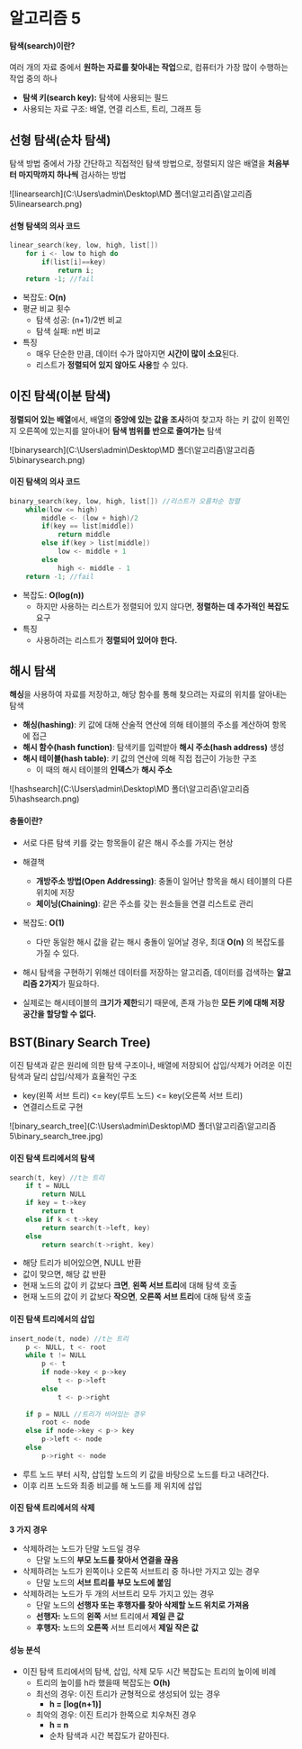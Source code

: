 # 알고리즘 5

#### 탐색(search)이란?

 여러 개의 자료 중에서 **원하는 자료를 찾아내는 작업**으로, 컴퓨터가 가장 많이 수행하는 작업 중의 하나

* **탐색 키(search key):** 탐색에 사용되는 필드
* 사용되는 자료 구조:  배열, 연결 리스트, 트리, 그래프 등



## 선형 탐색(순차 탐색)

 탐색 방법 중에서 가장 간단하고 직접적인 탐색 방법으로, 정렬되지 않은 배열을 **처음부터 마지막까지 하나씩** 검사하는 방법

![linearsearch](C:\Users\admin\Desktop\MD 폴더\알고리즘\알고리즘 5\linearsearch.png)

#### 선형 탐색의 의사 코드

```c++
linear_search(key, low, high, list[])
    for i <- low to high do
        if(list[i]==key)
            return i;
    return -1; //fail
```



* 복잡도: **O(n)**
* 평균 비교 횟수
  * 탐색 성공: (n+1)/2번 비교
  * 탐색 실패: n번 비교
* 특징
  * 매우 단순한 만큼, 데이터 수가 많아지면 **시간이 많이 소요**된다.
  * 리스트가 **정렬되어 있지 않아도 사용**할 수 있다.



## 이진 탐색(이분 탐색)

 **정렬되어 있는 배열**에서, 배열의 **중앙에 있는 값을 조사**하여 찾고자 하는 키 값이 왼쪽인지 오른쪽에 있는지를 알아내어 **탐색 범위를 반으로 줄여가는** 탐색

![binarysearch](C:\Users\admin\Desktop\MD 폴더\알고리즘\알고리즘 5\binarysearch.png)

#### 이진 탐색의 의사 코드

```c++
binary_search(key, low, high, list[]) //리스트가 오름차순 정렬
    while(low <= high)
        middle <- (low + high)/2
        if(key == list[middle])
            return middle
        else if(key > list[middle])
            low <- middle + 1
        else
            high <- middle - 1
    return -1; //fail
```



* 복잡도: **O(log(n))**
  * 하지만 사용하는 리스트가 정렬되어 있지 않다면, **정렬하는 데 추가적인 복잡도** 요구
* 특징
  * 사용하려는 리스트가 **정렬되어 있어야 한다.**



## 해시 탐색

 **해싱**을 사용하여 자료를 저장하고, 해당 함수를 통해 찾으려는 자료의 위치를 알아내는 탐색

* **해싱(hashing)**: 키 값에 대해 산술적 연산에 의해 테이블의 주소를 계산하여 항목에 접근
* **해시 함수(hash function)**: 탐색키를 입력받아 **해시 주소(hash address)** 생성
* **해시 테이블(hash table)**: 키 값의 연산에 의해 직접 접근이 가능한 구조
  * 이 때의 해시 테이블의 **인덱스**가 **해시 주소**



![hashsearch](C:\Users\admin\Desktop\MD 폴더\알고리즘\알고리즘 5\hashsearch.png)



#### 충돌이란?

* 서로 다른 탐색 키를 갖는 항목들이 같은 해시 주소를 가지는 현상
* 해결책
  * **개방주소 방법(Open Addressing)**: 충돌이 일어난 항목을 해시 테이블의 다른 위치에 저장
  * **체이닝(Chaining)**: 같은 주소를 갖는 원소들을 연결 리스트로 관리



* 복잡도: **O(1)**
  * 다만 동일한 해시 값을 같는 해시 충돌이 일어날 경우, 최대 **O(n)** 의 복잡도를 가질 수 있다.
* 해시 탐색을 구현하기 위해선 데이터를 저장하는 알고리즘, 데이터를 검색하는 **알고리즘 2가지**가 필요하다.
* 실제로는 해시테이블의 **크기가 제한**되기 때문에, 존재 가능한 **모든 키에 대해 저장 공간을 할당할 수 없다.**



## BST(Binary Search Tree)

 이진 탐색과 같은 원리에 의한 탐색 구조이나, 배열에 저장되어 삽입/삭제가 어려운 이진 탐색과 달리 삽입/삭제가 효율적인 구조

* key(왼쪽 서브 트리) <= key(루트 노드) <= key(오른쪽 서브 트리)
* 연결리스트로 구현

![binary_search_tree](C:\Users\admin\Desktop\MD 폴더\알고리즘\알고리즘 5\binary_search_tree.jpg)

#### 이진 탐색 트리에서의 탐색

```c++
search(t, key) //t는 트리
    if t = NULL
        return NULL
    if key = t->key
        return t
    else if k < t->key
        return search(t->left, key)
    else
        return search(t->right, key)
```

* 해당 트리가 비어있으면, NULL 반환
* 값이 맞으면, 해당 값 반환
* 현재 노드의 값이 키 값보다 **크면**, **왼쪽 서브 트리**에 대해 탐색 호출
* 현재 노드의 값이 키 값보다 **작으면**, **오른쪽 서브 트리**에 대해 탐색 호출



#### 이진 탐색 트리에서의 삽입

```c++
insert_node(t, node) //t는 트리
    p <- NULL, t <- root
    while t != NULL
        p <- t
        if node->key < p->key
            t <- p->left
        else
            t <- p->right
            
    if p = NULL //트리가 비어있는 경우
        root <- node
    else if node->key < p-> key
        p->left <- node
    else
        p->right <- node
```

* 루트 노드 부터 시작, 삽입할 노드의 키 값을 바탕으로 노드를 타고 내려간다.
* 이후 리프 노드와 최종 비교를 해 노드를 제 위치에 삽입



#### 이진 탐색 트리에서의 삭제

**3 가지 경우**

* 삭제하려는 노드가 단말 노드일 경우
  * 단말 노드의 **부모 노드를 찾아서 연결을 끊음**
* 삭제하려는 노드가 왼쪽이나 오른쪽 서브트리 중 하나만 가지고 있는 경우
  * 단말 노드의 **서브 트리를 부모 노드에 붙임**
* 삭제하려는 노드가 두 개의 서브트리 모두 가지고 있는 경우
  * 단말 노드의 **선행자 또는 후행자를 찾아 삭제할 노드 위치로 가져옴**
  * **선행자:** 노드의 **왼쪽** 서브 트리에서 **제일 큰 값**
  * **후행자:** 노드의 **오른쪽** 서브 트리에서 **제일 작은 값**



#### 성능 분석

* 이진 탐색 트리에서의 탐색, 삽입, 삭제 모두 시간 복잡도는 트리의 높이에 비례
  * 트리의 높이를 h라 했을때 복잡도는 **O(h)**
  * 최선의 경우: 이진 트리가 균형적으로 생성되어 있는 경우
    * **h = [log(n+1)]**
  * 최악의 경우: 이진 트리가 한쪽으로 치우쳐진 경우
    * **h = n**
    * 순차 탐색과 시간 복잡도가 같아진다.
